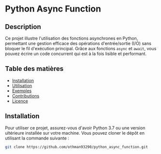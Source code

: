 # Python Async Function

## Description

Ce projet illustre l'utilisation des fonctions asynchrones en Python, permettant une gestion efficace des opérations d'entrée/sortie (I/O) sans bloquer le fil d'exécution principal. Grâce aux fonctions `async` et `await`, vous pouvez écrire un code concurrent qui est à la fois lisible et performant.

## Table des matières

- [Installation](#installation)
- [Utilisation](#utilisation)
- [Exemples](#exemples)
- [Contributions](#contributions)
- [Licence](#licence)

## Installation

Pour utiliser ce projet, assurez-vous d'avoir Python 3.7 ou une version ultérieure installée sur votre machine. Vous pouvez cloner le dépôt en utilisant la commande suivante :

```bash
git clone https://github.com/othman93290/python_async_function.git
